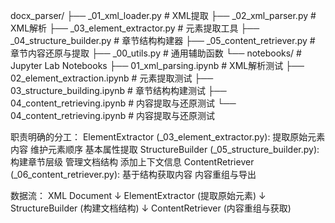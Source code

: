 docx_parser/
├── _01_xml_loader.py             # XML提取
├── _02_xml_parser.py             # XML解析
├── _03_element_extractor.py      # 元素提取工具
├── _04_structure_builder.py     # 章节结构构建器
├── _05_content_retriever.py     # 章节内容还原与提取
├── _00_utils.py                 # 通用辅助函数
└── notebooks/                 # Jupyter Lab Notebooks
    ├── 01_xml_parsing.ipynb   # XML解析测试
    ├── 02_element_extraction.ipynb  # 元素提取测试
    ├── 03_structure_building.ipynb # 章节结构构建测试
    ├── 04_content_retrieving.ipynb # 内容提取与还原测试
    └── 04_content_retrieving.ipynb # 内容提取与还原测试


职责明确的分工：
ElementExtractor (_03_element_extractor.py):
提取原始元素内容
维护元素顺序
基本属性提取
StructureBuilder (_05_structure_builder.py):
构建章节层级
管理文档结构
添加上下文信息
ContentRetriever (_06_content_retriever.py):
基于结构获取内容
内容重组与导出


数据流：
XML Document
    ↓
ElementExtractor (提取原始元素)
    ↓
StructureBuilder (构建文档结构)
    ↓
ContentRetriever (内容重组与获取)